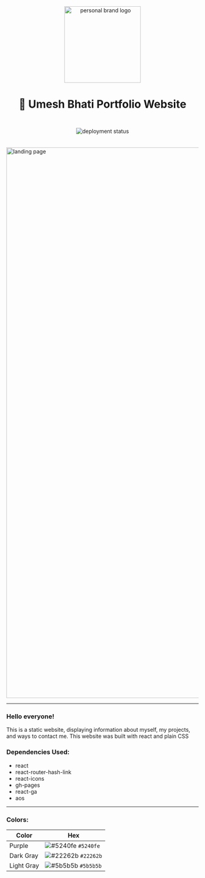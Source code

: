 <div align="center">
  <img width="200" alt="personal brand logo" src="/images/Logo.png">
</div>
  
# <p align="center">👋 Umesh Bhati Portfolio Website</div>

<br />

<div align="center">
  <img src="https://app.travis-ci.com/jackparsonss/jackparsonss.github.io.svg?branch=master" alt="deployment status"/>
</div>

<br />
<br />

<img width="1440" alt="landing page" src="https://user-images.githubusercontent.com/62918090/131275573-0b989b43-492d-446e-b895-6ea79a9a8ad1.png">

---

### Hello everyone!

This is a static website, displaying information about myself, my projects, and ways to contact me.
This website was built with react and plain CSS

### Dependencies Used:

- react
- react-router-hash-link
- react-icons
- gh-pages
- react-ga
- aos

---

### Colors:

| Color      | Hex                                                                       |
| ---------- | ------------------------------------------------------------------------- |
| Purple     | ![#5240fe](https://via.placeholder.com/15/5240fe/000000?text=+) `#5240fe` |
| Dark Gray  | ![#22262b](https://via.placeholder.com/15/22262b/000000?text=+) `#22262b` |
| Light Gray | ![#5b5b5b](https://via.placeholder.com/15/5b5b5b/000000?text=+) `#5b5b5b` |
